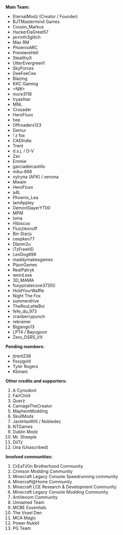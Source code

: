 **Main Team:**
- EternalModz (Creator / Founder)
- BJTMastermind Games
- Cousin_Markus
- HackerDaGreat57
- jerrinth3glitch
- Max RM
- PhoenixARC
- PremiereHell
- StealthyX
- UtterEvergreen1
- SkyForces
- DeeFeeCee
- Blazing
- KKC Gaming
- +NIK+
- more3118
- tryashtar
- MNL
- Crusader
- HeroFluxx
- hee
- Offroaders123
- Demur
- !   z  fox
- CADIndie
- Trent
- d.s.j. / D-V
- Zac
- Emmie
- garciadelcastillo
- miku-666
- vylryna (AFK) / xenona
- Mwam
- HeroFluxx
- a4L
- Phoenix_Lea
- IamAppley
- DemonSlayerYT00
- MPM
- loma
- Hibiscus
- Fluzzlesnuff
- Bin Starjs
- ceepkev77
- Dlanm2u
- iTzFreeHD
- LeoDog896
- maddymakesgames
- PiporGames
- RealPatryk
- weird.exe
- 3D_MAMA
- foxypiratecove37350
- HoldYourWaffle
- Night The Fox
- summerdrive
- TheRouLetteBoi
- fefe_du_973
- cranberrypunch
- rebrainer
- Bigjango13
- LPT4 / Bayugoon
- Zero_DSRS_VX

**Pending members:**
- jtrent238
- fissygold
- Tyler Rogers
- Kbinani

**Other credits and supporters:**
1. A Cynodont
2. FairChild
3. Querz
4. CarnageTheCreator
5. MayhemModding
6. SkullMods
7. JackHasWifi / Nobledez
8. NTGames
9. Dublin Modz
10. Mr. Sheeple
11. DiiTz
12. Una (Unascribed)

**Involved communities:**
1. CrEaTiiOn Brotherhood Community
2. Crimson Modding Community
3. Minecraft Legacy Console Speedrunning community
4. Minecraft@Home Community
5. Minecraft LCE Research & Development Community
6. Minecraft Legacy Console Modding Community
7. AntVenom Community
8. Unnamed Team
9. MCBE Essentials
10. The Voxel Den
11. MCA Magic
12. Power Nukkit
13. PG Team
